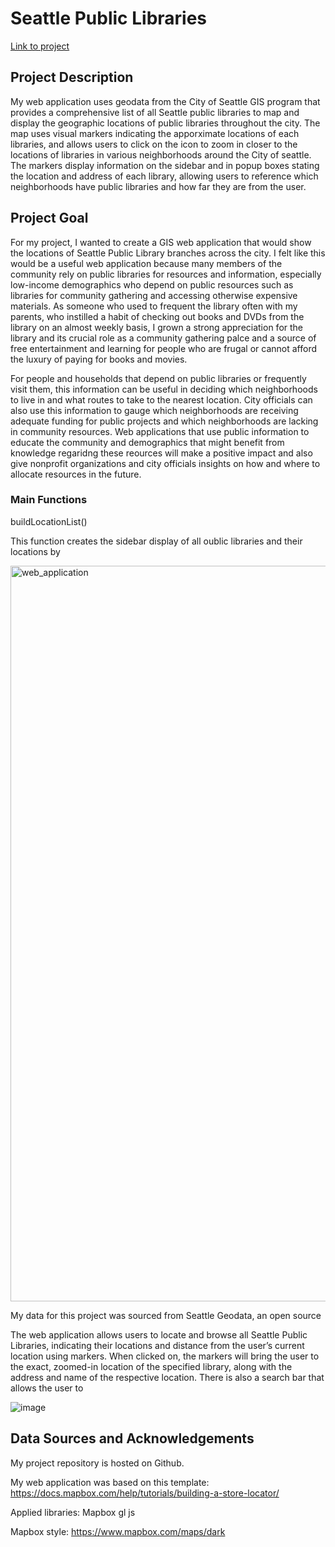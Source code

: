 # <h1>Seattle Public Libraries</h1>

[Link to project](Manhongg.github.io/geog495_final_project)

<h2>Project Description</h2>

My web application uses geodata from the City of Seattle GIS program that provides a comprehensive list of all Seattle public libraries to map and display the geographic locations of public libraries throughout the city. The map uses visual markers indicating the apporximate locations of each libraries, and allows users to click on the icon to zoom in closer to the locations of libraries in various neighborhoods around the City of seattle. The markers display information on the sidebar and in popup boxes stating the location and address of each library, allowing users to reference which neighborhoods have public libraries and how far they are from the user.

<h2>Project Goal</h2>

For my project, I wanted to create a GIS web application that would show the locations of Seattle Public Library branches across the city. I felt like this would be a useful web application because many members of the community rely on public libraries for resources and information, especially low-income demographics who depend on public resources such as libraries for community gathering and accessing otherwise expensive materials.
As someone who used to frequent the library often with my parents, who instilled a habit of checking out books and DVDs from the library on an almost weekly basis, I grown a strong appreciation for the library and its crucial role as a community gathering palce and a source of free entertainment and learning for people who are frugal or cannot afford the luxury of paying for books and movies. 

For people and households that depend on public libraries or frequently visit them, this information can be useful in deciding which neighborhoods to live in and what routes to take to the nearest location. City officials can also use this information to gauge which neighborhoods are receiving adequate funding for public projects and which neighborhoods are lacking in community resources. Web applications that use public information to educate the community and demographics that might benefit from knowledge regaridng these reources will make a positive impact and also give nonprofit organizations and city officials insights on how and where to allocate resources in the future. 


<h3>Main Functions</h3>



buildLocationList()

This function creates the sidebar display of all oublic libraries and their locations by 

<img width="1177" alt="web_application" src="https://user-images.githubusercontent.com/43800949/145516935-387662e1-e8f8-44d1-8455-ab616761e10e.png">


My data for this project was sourced from Seattle Geodata, an open source 

The web application allows users to locate and browse all Seattle Public Libraries, indicating their locations and distance from the user’s current location using markers. When clicked on, the markers will bring the user to the exact, zoomed-in location of the specified library, along with the address and name of the respective location. There is also a search bar that allows the user to 


![image](https://user-images.githubusercontent.com/43800949/145508673-56390f3f-965b-4e40-955d-4c56d6158d0c.png)

<h2>Data Sources and Acknowledgements</h2>

My project repository is hosted on Github.

My web application was based on this template: https://docs.mapbox.com/help/tutorials/building-a-store-locator/

Applied libraries: Mapbox gl js

Mapbox style: https://www.mapbox.com/maps/dark




